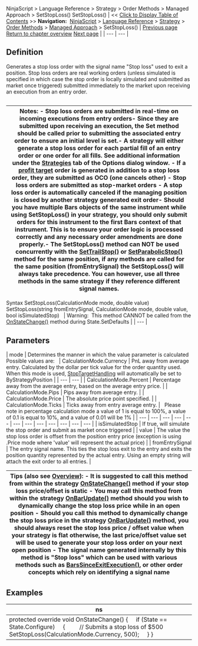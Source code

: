 ﻿
NinjaScript \> Language Reference \> Strategy \> Order Methods \> Managed Approach \> SetStopLoss()
SetStopLoss()
| \<\< [Click to Display Table of Contents](setstoploss.md) \>\> **Navigation:**     [NinjaScript](ninjascript-1.md) \> [Language Reference](language_reference_wip-1.md) \> [Strategy](strategy-1.md) \> [Order Methods](order_methods-1.md) \> [Managed Approach](managed_approach-1.md) \> SetStopLoss() | [Previous page](setprofittarget-1.md) [Return to chapter overview](managed_approach-1.md) [Next page](settrailstop-1.md) |
| --- | --- |
## Definition
Generates a stop loss order with the signal name "Stop loss" used to exit a position. Stop loss orders are real working orders (unless simulated is specified in which case the stop order is locally simulated and submitted as market once triggered) submitted immediately to the market upon receiving an execution from an entry order.
## 
| Notes: - Stop loss orders are submitted in real\-time on incoming executions from entry orders- Since they are submitted upon receiving an execution, the Set method should be called prior to submitting the associated entry order to ensure an initial level is set.- A strategy will either generate a stop loss order for each partial fill of an entry order or one order for all fills. See additional information under the [Strategies](options_strategies-1.md) tab of the Options dialog window. - If a [profit target](setprofittarget-1.md) order is generated in addition to a stop loss order, they are submitted as OCO (one cancels other) - Stop loss orders are submitted as stop\-market orders - A stop loss order is automatically canceled if the managing position is closed by another strategy generated exit order- Should you have multiple Bars objects of the same instrument while using SetStopLoss() in your strategy, you should only submit orders for this instrument to the first Bars context of that instrument. This is to ensure your order logic is processed correctly and any necessary order amendments are done properly.- The SetStopLoss() method can NOT be used concurrently with the [SetTrailStop()](settrailstop-1.md) or [SetParabolicStop()](setparabolicstop-1.md) method for the same position, if any methods are called for the same position (fromEntrySignal) the SetStopLoss() will always take precedence. You can however, use all three methods in the same strategy if they reference different signal names. |
| --- |

Syntax
SetStopLoss(CalculationMode mode, double value)
SetStopLoss(string fromEntrySignal, CalculationMode mode, double value, bool isSimulatedStop)
 
| Warning:  This method CANNOT be called from the [OnStateChange()](onstatechange-1.md) method during State.SetDefaults |
| --- |

## Parameters
| mode | Determines the manner in which the value parameter is calculated   Possible values are:     | CalculationMode.Currency | PnL away from average entry. Calculated by the dollar per tick value for the order quantity used. When this mode is used, [StopTargetHandling](stoptargethandling-1.md) will automatically be set to ByStrategyPosition | | --- | --- | | CalculationMode.Percent | Percentage away from the average entry, based on the average entry price. | | CalculationMode.Pips | Pips away from average entry. | | CalculationMode.Price | The absolute price point specified. | | CalculationMode.Ticks | Ticks away from entry average entry. |      Please note in percentage calculation mode a value of 1 is equal to 100%, a value of 0\.1 is equal to 10%, and a value of 0\.01 will be 1% |
| --- | --- | --- | --- | --- | --- | --- | --- | --- | --- | --- | --- |
| isSimulatedStop | If true, will simulate the stop order and submit as market once triggered |
| value | The value the stop loss order is offset from the position entry price (exception is using .Price mode where 'value' will represent the actual price) |
| fromEntrySignal | The entry signal name. This ties the stop loss exit to the entry and exits the position quantity represented by the actual entry. Using an empty string will attach the exit order to all entries. |

| Tips (also see [Overview](managed_approach-1.md)): - It is suggested to call this method from within the strategy [OnStateChange()](onstatechange-1.md) method if your stop loss price/offset is static - You may call this method from within the strategy [OnBarUpdate()](onbarupdate-1.md) method should you wish to dynamically change the stop loss price while in an open position - Should you call this method to dynamically change the stop loss price in the strategy [OnBarUpdate()](onbarupdate-1.md) method, you should always reset the stop loss price / offset value when your strategy is flat otherwise, the last price/offset value set will be used to generate your stop loss order on your next open position - The signal name generated internally by this method is "Stop loss" which can be used with various methods such as [BarsSinceExitExecution()](barssinceexitexecution-1.md), or other order concepts which rely on identifying a signal name |
| --- |

## Examples
| ns |
| --- |
| protected override void OnStateChange() {      if (State \=\= State.Configure)      {          // Submits a stop loss of $500          SetStopLoss(CalculationMode.Currency, 500);      } } |

 
